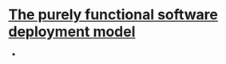 # [The purely functional software deployment model](https://nixos.org/~eelco/pubs/phd-thesis.pdf)
-  